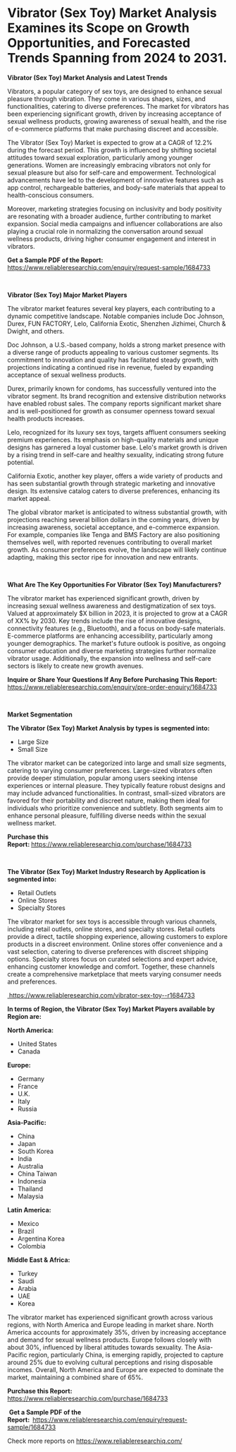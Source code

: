 <p><h1>Vibrator (Sex Toy) Market Analysis Examines its Scope on Growth Opportunities, and Forecasted Trends Spanning from 2024 to 2031.</h1></p><p><strong>Vibrator (Sex Toy) Market Analysis and Latest Trends</strong></p>
<p><p>Vibrators, a popular category of sex toys, are designed to enhance sexual pleasure through vibration. They come in various shapes, sizes, and functionalities, catering to diverse preferences. The market for vibrators has been experiencing significant growth, driven by increasing acceptance of sexual wellness products, growing awareness of sexual health, and the rise of e-commerce platforms that make purchasing discreet and accessible.</p><p>The Vibrator (Sex Toy) Market is expected to grow at a CAGR of 12.2% during the forecast period. This growth is influenced by shifting societal attitudes toward sexual exploration, particularly among younger generations. Women are increasingly embracing vibrators not only for sexual pleasure but also for self-care and empowerment. Technological advancements have led to the development of innovative features such as app control, rechargeable batteries, and body-safe materials that appeal to health-conscious consumers.</p><p>Moreover, marketing strategies focusing on inclusivity and body positivity are resonating with a broader audience, further contributing to market expansion. Social media campaigns and influencer collaborations are also playing a crucial role in normalizing the conversation around sexual wellness products, driving higher consumer engagement and interest in vibrators.</p></p>
<p><strong>Get a Sample PDF of the Report:&nbsp;</strong> <a href="https://www.reliableresearchiq.com/enquiry/request-sample/1684733?utm_campaign=1996&utm_medium=2&utm_source=Github&utm_content=ia&utm_term=30122024&utm_id=vibrator-sex-toy">https://www.reliableresearchiq.com/enquiry/request-sample/1684733</a></p>
<p>&nbsp;</p>
<p><strong>Vibrator (Sex Toy) Major Market Players</strong></p>
<p><p>The vibrator market features several key players, each contributing to a dynamic competitive landscape. Notable companies include Doc Johnson, Durex, FUN FACTORY, Lelo, California Exotic, Shenzhen Jizhimei, Church & Dwight, and others. </p><p>Doc Johnson, a U.S.-based company, holds a strong market presence with a diverse range of products appealing to various customer segments. Its commitment to innovation and quality has facilitated steady growth, with projections indicating a continued rise in revenue, fueled by expanding acceptance of sexual wellness products.</p><p>Durex, primarily known for condoms, has successfully ventured into the vibrator segment. Its brand recognition and extensive distribution networks have enabled robust sales. The company reports significant market share and is well-positioned for growth as consumer openness toward sexual health products increases.</p><p>Lelo, recognized for its luxury sex toys, targets affluent consumers seeking premium experiences. Its emphasis on high-quality materials and unique designs has garnered a loyal customer base. Lelo's market growth is driven by a rising trend in self-care and healthy sexuality, indicating strong future potential.</p><p>California Exotic, another key player, offers a wide variety of products and has seen substantial growth through strategic marketing and innovative design. Its extensive catalog caters to diverse preferences, enhancing its market appeal.</p><p>The global vibrator market is anticipated to witness substantial growth, with projections reaching several billion dollars in the coming years, driven by increasing awareness, societal acceptance, and e-commerce expansion. For example, companies like Tenga and BMS Factory are also positioning themselves well, with reported revenues contributing to overall market growth. As consumer preferences evolve, the landscape will likely continue adapting, making this sector ripe for innovation and new entrants.</p></p>
<p>&nbsp;</p>
<p><strong>What Are The Key Opportunities For Vibrator (Sex Toy) Manufacturers?</strong></p>
<p><p>The vibrator market has experienced significant growth, driven by increasing sexual wellness awareness and destigmatization of sex toys. Valued at approximately $X billion in 2023, it is projected to grow at a CAGR of XX% by 2030. Key trends include the rise of innovative designs, connectivity features (e.g., Bluetooth), and a focus on body-safe materials. E-commerce platforms are enhancing accessibility, particularly among younger demographics. The market's future outlook is positive, as ongoing consumer education and diverse marketing strategies further normalize vibrator usage. Additionally, the expansion into wellness and self-care sectors is likely to create new growth avenues.</p></p>
<p><strong>Inquire or Share Your Questions If Any Before Purchasing This Report:</strong> <a href="https://www.reliableresearchiq.com/enquiry/pre-order-enquiry/1684733?utm_campaign=1996&utm_medium=2&utm_source=Github&utm_content=ia&utm_term=30122024&utm_id=vibrator-sex-toy">https://www.reliableresearchiq.com/enquiry/pre-order-enquiry/1684733</a></p>
<p>&nbsp;</p>
<p><strong>Market Segmentation</strong></p>
<p><strong>The Vibrator (Sex Toy) Market Analysis by types is segmented into:</strong></p>
<p><ul><li>Large Size</li><li>Small Size</li></ul></p>
<p><p>The vibrator market can be categorized into large and small size segments, catering to varying consumer preferences. Large-sized vibrators often provide deeper stimulation, popular among users seeking intense experiences or internal pleasure. They typically feature robust designs and may include advanced functionalities. In contrast, small-sized vibrators are favored for their portability and discreet nature, making them ideal for individuals who prioritize convenience and subtlety. Both segments aim to enhance personal pleasure, fulfilling diverse needs within the sexual wellness market.</p></p>
<p><strong>Purchase this Report:&nbsp;</strong><a href="https://www.reliableresearchiq.com/purchase/1684733?utm_campaign=1996&utm_medium=2&utm_source=Github&utm_content=ia&utm_term=30122024&utm_id=vibrator-sex-toy">https://www.reliableresearchiq.com/purchase/1684733</a></p>
<p>&nbsp;</p>
<p><strong>The Vibrator (Sex Toy) Market Industry Research by Application is segmented into:</strong></p>
<p><ul><li>Retail Outlets</li><li>Online Stores</li><li>Specialty Stores</li></ul></p>
<p><p>The vibrator market for sex toys is accessible through various channels, including retail outlets, online stores, and specialty stores. Retail outlets provide a direct, tactile shopping experience, allowing customers to explore products in a discreet environment. Online stores offer convenience and a vast selection, catering to diverse preferences with discreet shipping options. Specialty stores focus on curated selections and expert advice, enhancing customer knowledge and comfort. Together, these channels create a comprehensive marketplace that meets varying consumer needs and preferences.</p></p>
<p><a href="https://www.reliableresearchiq.com/vibrator-sex-toy--r1684733?utm_campaign=1996&utm_medium=2&utm_source=Github&utm_content=ia&utm_term=30122024&utm_id=vibrator-sex-toy">&nbsp;https://www.reliableresearchiq.com/vibrator-sex-toy--r1684733</a></p>
<p><strong>In terms of Region, the Vibrator (Sex Toy) Market Players available by Region are:</strong></p>
<p>
    <p> <strong> North America: </strong>
        <ul>
            <li>United States</li>
            <li>Canada</li>
        </ul>
        </p> 
    <p> <strong> Europe: </strong>
        <ul>
            <li>Germany</li>
            <li>France</li>
            <li>U.K.</li>
            <li>Italy</li>
            <li>Russia</li>
        </ul>
        </p> 
    <p> <strong> Asia-Pacific: </strong>
        <ul>
            <li>China</li>
            <li>Japan</li>
            <li>South Korea</li>
            <li>India</li>
            <li>Australia</li>
            <li>China Taiwan</li>
            <li>Indonesia</li>
            <li>Thailand</li>
            <li>Malaysia</li>
        </ul>
        </p> 
    <p> <strong> Latin America: </strong>
        <ul>
            <li>Mexico</li>
            <li>Brazil</li>
            <li>Argentina Korea</li>
            <li>Colombia</li>
        </ul>
        </p> 
    <p> <strong> Middle East & Africa: </strong>
        <ul>
            <li>Turkey</li>
            <li>Saudi</li>
            <li>Arabia</li>
            <li>UAE</li>
            <li>Korea</li>
        </ul>
    </p>
    </p>
<p><p>The vibrator market has experienced significant growth across various regions, with North America and Europe leading in market share. North America accounts for approximately 35%, driven by increasing acceptance and demand for sexual wellness products. Europe follows closely with about 30%, influenced by liberal attitudes towards sexuality. The Asia-Pacific region, particularly China, is emerging rapidly, projected to capture around 25% due to evolving cultural perceptions and rising disposable incomes. Overall, North America and Europe are expected to dominate the market, maintaining a combined share of 65%.</p></p>
<p><strong>Purchase this Report: </strong><a href="https://www.reliableresearchiq.com/purchase/1684733?utm_campaign=1996&utm_medium=2&utm_source=Github&utm_content=ia&utm_term=30122024&utm_id=vibrator-sex-toy">https://www.reliableresearchiq.com/purchase/1684733</a></p>
<p>&nbsp;<strong>Get a Sample PDF of the Report:&nbsp;&nbsp;</strong><a href="https://www.reliableresearchiq.com/enquiry/request-sample/1684733?utm_campaign=1996&utm_medium=2&utm_source=Github&utm_content=ia&utm_term=30122024&utm_id=vibrator-sex-toy">https://www.reliableresearchiq.com/enquiry/request-sample/1684733</a></p>
<p><strong></strong></p>
<p>Check more reports on <a href="https://www.reliableresearchiq.com/?utm_campaign=1996&utm_medium=2&utm_source=Github&utm_content=ia&utm_term=30122024&utm_id=vibrator-sex-toy">https://www.reliableresearchiq.com/</a></p>